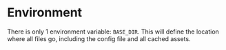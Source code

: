 # Environment

There is only 1 environment variable: `BASE_DIR`.
This will define the location where all files go, including the config file and all cached assets.
